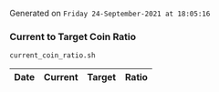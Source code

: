 Generated on `Friday 24-September-2021 at 18:05:16`

### Current to Target Coin Ratio
`current_coin_ratio.sh`

Date|Current|Target|Ratio
---|---|---|---
